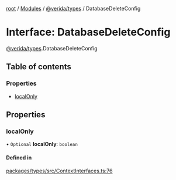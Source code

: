 [root](../README.md) / [Modules](../modules.md) / [@verida/types](../modules/verida_types.md) / DatabaseDeleteConfig

# Interface: DatabaseDeleteConfig

[@verida/types](../modules/verida_types.md).DatabaseDeleteConfig

## Table of contents

### Properties

- [localOnly](verida_types.DatabaseDeleteConfig.md#localonly)

## Properties

### localOnly

• `Optional` **localOnly**: `boolean`

#### Defined in

[packages/types/src/ContextInterfaces.ts:76](https://github.com/verida/verida-js/blob/032961c/packages/types/src/ContextInterfaces.ts#L76)
